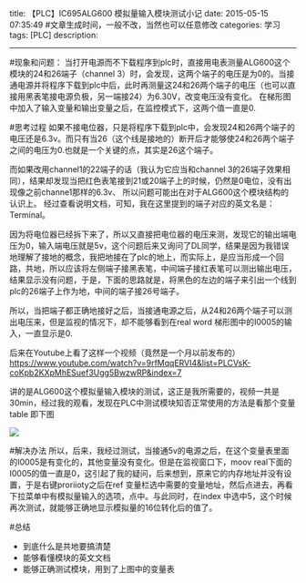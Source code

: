 title: 【PLC】IC695ALG600 模拟量输入模块测试小记
date: 2015-05-15 07:35:49 #文章生成时间，一般不改，当然也可以任意修改
categories: 学习
tags: [PLC] 
description: 

---

#现象和问题：
当打开电源而不下载程序到plc时，直接用电表测量ALG600这个模块的24和26端子（channel 3）时，会发现，这两个端子的电压是为0的。当接通电源并将程序下载到plc中后，此时再测量这24和26两个端子的电压（也可以直接用黑表笔接电源负极，另一端接24）为6.30V，改变电压没有变化。
在梯形图中加入了输入变量和输出变量之后，在监控模式下，这两个值一直是0.

#思考过程
如果不接电位器，只是将程序下载到plc中，会发现24和26两个端子的电压还是6.3v。而只有当26（这个线是接地的）断开后才能够使24和26两个端子之间的电压为0.也就是一个关键的点，其实是26这个端子。

而如果改用channel1的22端子的话（我认为它应当和channel 3的26端子效果相同），结果却发现当把红色表笔接到21或20端子上的时候，仍然是0电位，没有出现像之前channe1那样的6.3v、
所以问题可能出在对于ALG600这个模块结构的认识上。
经过查看说明文档，可知，我在这里提到的端子对应的英文名是：Terminal。

因为将电位器已经拆下来了，所以又直接把电位器的电压来测，发现它的输出端电压为0，输入端电压就是5v，这个问题后来又询问了DL同学，结果是因为我错误地理解了接地的概念，我把地接在了plc的地上，而实际上，是应当形成一个回路，共地，所以应该将左侧端子接黑表笔，中间端子接红表笔可以测出输出电压，结果显示没有问题，于是，下面的思路就是，将黑色的左边的端子来引出一个线到plc的26端子上作为地，中间的端子接26号端子。

所以，当把端子都正确地接好之后，当接通电源之后，从24和26两个端子可以测出电压来，但是监视的情况下，却不能够看到在real word 梯形图中的I0005的输入，一直显示是0.


后来在Youtube上看了这样一个视频（竟然是一个月以前发布的）
https://www.youtube.com/watch?v=9rfMqqERVI4&list=PLCVsK-coKpb2KXpMhESuef3Ugg5BwzwRP&index=7

讲的是ALG600这个模拟量输入模块的测试，这正是我所需要的，视频一共是30min，经过我的观看，发现在PLC中测试模块知否正常使用的方法是看那个变量table
即下图

![](http://ww3.sinaimg.cn/mw1024/63a3d9b7jw1es3oqp4s6sj21kw16o7ru.jpg)

#解决办法
所以，后来，我经过测试，当接通5v的电源之后，在这个变量表里面的I0005是有变化的，其他变量没有变化。但是在监视窗口下，moov real下面的I0005的值一直是0，这引起了我的疑问，后来想到，原来它的内存地址并没有设置，于是右键proriioty之后在ref 变量栏选中需要的变量地址，然后点进去，再看下拉菜单中有模拟量输入的选项，点中。与此同时，在index 中选中5，这个时候再次测试，就能够正确地显示模拟量的16位转化后的值了。

#总结
- 到底什么是共地要搞清楚
- 能够看懂模块的英文文档
- 能够正确测试模块，用到了上图中的变量表


